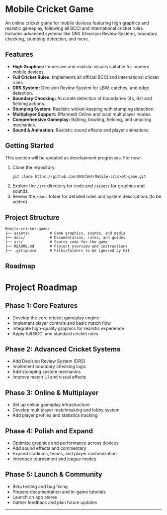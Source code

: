 # Mobile Cricket Game

An online cricket game for mobile devices featuring high graphics and realistic gameplay, following all BCCI and international cricket rules. Includes advanced systems like DRS (Decision Review System), boundary checking, stumping detection, and more.

## Features

- **High Graphics:** Immersive and realistic visuals suitable for modern mobile devices.
- **Full Cricket Rules:** Implements all official BCCI and international cricket rules.
- **DRS System:** Decision Review System for LBW, catches, and edge detection.
- **Boundary Checking:** Accurate detection of boundaries (4s, 6s) and fielding actions.
- **Stumping System:** Realistic wicket-keeping with stumping detection.
- **Multiplayer Support:** (Planned) Online and local multiplayer modes.
- **Comprehensive Gameplay:** Batting, bowling, fielding, and umpiring mechanics.
- **Sound & Animation:** Realistic sound effects and player animations.

## Getting Started

This section will be updated as development progresses. For now:

1. Clone the repository:
    ```bash
    git clone https://github.com/AK07564/Mobile-cricket-game.git
    ```
2. Explore the `/src` directory for code and `/assets` for graphics and sounds.
3. Review the `/docs` folder for detailed rules and system descriptions (to be added).

## Project Structure

```
Mobile-cricket-game/
├── assets/         # Game graphics, sounds, and media
├── docs/           # Documentation, rules, and guides
├── src/            # Source code for the game
├── README.md       # Project overview and instructions
├── .gitignore      # Files/folders to be ignored by Git
```

## Roadmap

# Project Roadmap

## Phase 1: Core Features
- Develop the core cricket gameplay engine
- Implement player controls and basic match flow
- Integrate high-quality graphics for realistic experience
- Apply full BCCI and standard cricket rules

## Phase 2: Advanced Cricket Systems
- Add Decision Review System (DRS)
- Implement boundary checking logic
- Add stumping system mechanics
- Improve match UI and visual effects

## Phase 3: Online & Multiplayer
- Set up online gameplay infrastructure
- Develop multiplayer matchmaking and lobby system
- Add player profiles and statistics tracking

## Phase 4: Polish and Expand
- Optimize graphics and performance across devices
- Add sound effects and commentary
- Expand stadiums, teams, and player customization
- Introduce tournament and league modes

## Phase 5: Launch & Community
- Beta testing and bug fixing
- Prepare documentation and in-game tutorials
- Launch on app stores
- Gather feedback and plan future updates
---
